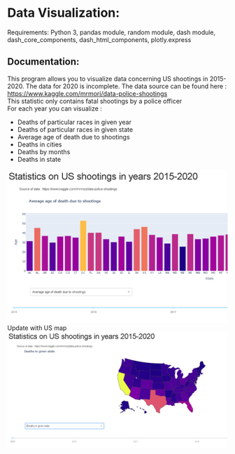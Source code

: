 # Data Visualization:

Requirements: Python 3, pandas module, random module, dash module, dash_core_components, dash_html_components, plotly.express

## Documentation:
This program allows you to visualize data concerning US shootings in 2015-2020. The data for 2020 is incomplete. The data source can be found here : https://www.kaggle.com/mrmorj/data-police-shootings<br>
This statistic only contains fatal shootings by a police officer<br>
For each year you can visualize :
- Deaths of particular races in given year
- Deaths of particular races in given state
- Average age of death due to shootings
- Deaths in cities
- Deaths by months
- Deaths in state

![alt tag](https://github.com/FilipGieraga/Python-ENG/blob/master/17.%20Data%20Visualization/Data.PNG)
Update with US map
![alt tag](https://github.com/FilipGieraga/Python-ENG/blob/master/17.%20Data%20Visualization/datav.PNG)
